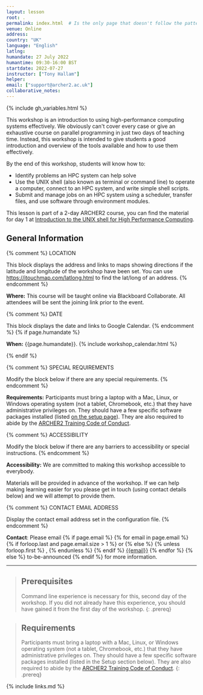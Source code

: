 ```yaml
---
layout: lesson
root: .
permalink: index.html  # Is the only page that doesn't follow the pattern /:path/index.html
venue: Online
address: 
country: "UK"
language: "English"
latlng: 
humandate: 27 July 2022
humantime: 09:30-16:00 BST
startdate: 2022-07-27
instructor: ["Tony Hallam"]
helper: 
email: ["support@archer2.ac.uk"]
collaborative_notes:
---
```


{% include gh_variables.html %}

This workshop is an introduction to using high-performance computing systems
effectively. We obviously can't cover every case or give an exhaustive course
on parallel programming in just two days of teaching time. Instead, this
workshop is intended to give students a good introduction and overview of the
tools available and how to use them effectively.

By the end of this workshop, students will know how to:

* Identify problems an HPC system can help solve
* Use the UNIX shell (also known as terminal or command line) to operate a computer,
  connect to an HPC system, and write simple shell scripts.
* Submit and manage jobs on an HPC system using a scheduler, transfer files, and use
  software through environment modules.

This lesson is part of a 2-day ARCHER2 course, you can find the material 
for day 1 at [Introduction to the UNIX shell for High Performance Computing](https://epcced.github.io/2022-07-26-hpc-shell-online/).

<h2 id="general">General Information</h2>

{% comment %}
  LOCATION

  This block displays the address and links to maps showing directions
  if the latitude and longitude of the workshop have been set.  You
  can use https://itouchmap.com/latlong.html to find the lat/long of an
  address.
{% endcomment %}
<p id="where">
  <strong>Where:</strong>
  This course will be taught online via Blackboard Collaborate. All attendees will
  be sent the joining link prior to the event.
</p>

{% comment %}
  DATE

  This block displays the date and links to Google Calendar.
{% endcomment %}
{% if page.humandate %}
<p id="when">
  <strong>When:</strong>
  {{page.humandate}}.
  {% include workshop_calendar.html %}
</p>
{% endif %}

{% comment %}
  SPECIAL REQUIREMENTS

  Modify the block below if there are any special requirements.
{% endcomment %}
<p id="requirements">
  <strong>Requirements:</strong> Participants must bring a laptop with a
  Mac, Linux, or Windows operating system (not a tablet, Chromebook, etc.) that they have administrative privileges
  on. They should have a few specific software packages installed (listed
  <a href="setup.html">on the setup page</a>). They are also required to abide by the <a href="https://www.archer2.ac.uk/training/code-of-conduct/">ARCHER2 Training Code of Conduct</a>.
</p>

{% comment %}
  ACCESSIBILITY

  Modify the block below if there are any barriers to accessibility or
  special instructions.
{% endcomment %}
<p id="accessibility">
  <strong>Accessibility:</strong> We are committed to making this workshop
  accessible to everybody.
</p>
<p>
  Materials will be provided in advance of the workshop. If we can help making learning easier for
  you please get in touch (using contact details below) and we will attempt to provide them.
</p>

{% comment %}
  CONTACT EMAIL ADDRESS

  Display the contact email address set in the configuration file.
{% endcomment %}
<p id="contact">
  <strong>Contact</strong>:
  Please email
  {% if page.email %}
    {% for email in page.email %}
      {% if forloop.last and page.email.size > 1 %}
        or
      {% else %}
        {% unless forloop.first %}
        ,
        {% endunless %}
      {% endif %}
      <a href='mailto:{{email}}'>{{email}}</a>
    {% endfor %}
  {% else %}
    to-be-announced
  {% endif %}
  for more information.
</p>

<!-- <h2>Collaborative Document</h2>

During the course, we will make use of a collaborative document known as an *Etherpad*. You
can find the document at:

 - [Course Etherpad]({{page.collaborative_notes}}) -->


<hr/>

> ## Prerequisites
> Command line experience is necessary for this, second day of the workshop. If you did not already have
this experience, you should have gained it from the first day of the workshop.
{: .prereq}

> ## Requirements
> Participants must bring a laptop with a Mac, Linux, or Windows operating system (not a tablet,
> Chromebook, etc.) that they have administrative privileges on. They should have a few specific software
> packages installed (listed in the Setup section below). They are also required to abide by the
> [ARCHER2 Training Code of Conduct](https://www.archer2.ac.uk/training/code-of-conduct/).
{: .prereq}


{% include links.md %}

